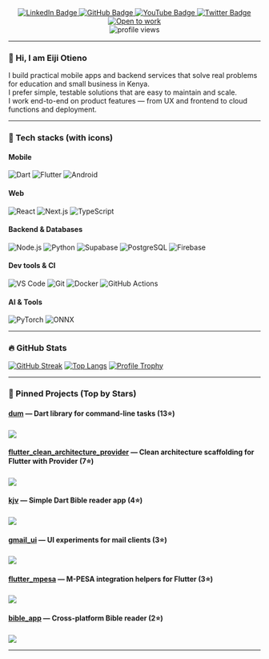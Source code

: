 <div id="badges" align="center">
  <a href="https://www.linkedin.com/in/eiji-otieno-62595b276" title="LinkedIn">
    <img src="https://img.shields.io/badge/LinkedIn-blue?style=for-the-badge&logo=linkedin&logoColor=white" alt="LinkedIn Badge"/>
  </a>
  <a href="https://github.com/eijiotieno-official" title="GitHub">
    <img src="https://img.shields.io/badge/GitHub-black?style=for-the-badge&logo=github&logoColor=white" alt="GitHub Badge"/>
  </a>
  <a href="https://www.youtube.com/channel/UCLNrYarXe-whi6PCyp7lIjw" title="YouTube">
    <img src="https://img.shields.io/badge/YouTube-red?style=for-the-badge&logo=youtube&logoColor=white" alt="YouTube Badge"/>
  </a>
  <a href="https://twitter.com/_eijiotieno" title="Twitter">
    <img src="https://img.shields.io/badge/Twitter-blue?style=for-the-badge&logo=twitter&logoColor=white" alt="Twitter Badge"/>
  </a>
  <a href="https://www.linkedin.com/in/eiji-otieno-62595b276" title="Open for work">
    <img src="https://img.shields.io/badge/Open%20to%20work-green?style=for-the-badge&logo=linkedin&logoColor=white" alt="Open to work"/>
  </a>
</div>

<div align="center">
  <img src="https://komarev.com/ghpvc/?username=eijiotieno-official&style=flat-square&color=blue" alt="profile views" />
</div>

---

### 👋 Hi, I am Eiji Otieno

I build practical mobile apps and backend services that solve real problems for education and small business in Kenya.  
I prefer simple, testable solutions that are easy to maintain and scale.  
I work end-to-end on product features — from UX and frontend to cloud functions and deployment.

---

### 🧰 Tech stacks (with icons)

#### Mobile
![Dart](https://img.shields.io/badge/Dart-%230175C2?style=for-the-badge&logo=dart&logoColor=white)
![Flutter](https://img.shields.io/badge/Flutter-%2302569B?style=for-the-badge&logo=flutter&logoColor=white)
![Android](https://img.shields.io/badge/Android-3DDC84?style=for-the-badge&logo=android&logoColor=white)

#### Web
![React](https://img.shields.io/badge/React-20232A?style=for-the-badge&logo=react&logoColor=61DAFB)
![Next.js](https://img.shields.io/badge/Next.js-000000?style=for-the-badge&logo=next.js&logoColor=white)
![TypeScript](https://img.shields.io/badge/TypeScript-007ACC?style=for-the-badge&logo=typescript&logoColor=white)

#### Backend & Databases
![Node.js](https://img.shields.io/badge/Node.js-43853D?style=for-the-badge&logo=node.js&logoColor=white)
![Python](https://img.shields.io/badge/Python-3776AB?style=for-the-badge&logo=python&logoColor=white)
![Supabase](https://img.shields.io/badge/Supabase-3ECF8E?style=for-the-badge&logo=supabase&logoColor=white)
![PostgreSQL](https://img.shields.io/badge/Postgres-316192?style=for-the-badge&logo=postgresql&logoColor=white)
![Firebase](https://img.shields.io/badge/Firebase-%23039BE5?style=for-the-badge&logo=firebase&logoColor=white)

#### Dev tools & CI
![VS Code](https://img.shields.io/badge/VS%20Code-007ACC?style=for-the-badge&logo=visual-studio-code&logoColor=white)
![Git](https://img.shields.io/badge/Git-F05032?style=for-the-badge&logo=git&logoColor=white)
![Docker](https://img.shields.io/badge/Docker-2496ED?style=for-the-badge&logo=docker&logoColor=white)
![GitHub Actions](https://img.shields.io/badge/GHActions-2088FF?style=for-the-badge&logo=githubactions&logoColor=white)

#### AI & Tools
![PyTorch](https://img.shields.io/badge/PyTorch-EE4C2C?style=for-the-badge&logo=pytorch&logoColor=white)
![ONNX](https://img.shields.io/badge/ONNX-000000?style=for-the-badge&logo=onnx&logoColor=white)

---

### :fire: GitHub Stats

[![GitHub Streak](http://github-readme-streak-stats.herokuapp.com?user=eijiotieno-official&theme=dark&background=000000)](https://github.com/eijiotieno-official)
[![Top Langs](https://github-readme-stats.vercel.app/api/top-langs/?username=eijiotieno-official&layout=compact&theme=vision-friendly-dark)](https://github.com/anuraghazra/github-readme-stats)
[![Profile Trophy](https://github-profile-trophy.vercel.app/?username=eijiotieno-official&theme=dark&column=6)](https://github.com/ryo-ma/github-profile-trophy)

---

### 📌 Pinned Projects (Top by Stars)

#### [dum](https://github.com/eijiotieno-official/dum) — Dart library for command-line tasks (13⭐)
<img src="https://github-readme-stats.vercel.app/api/pin/?username=eijiotieno-official&repo=dum&theme=dark" />

#### [flutter_clean_architecture_provider](https://github.com/eijiotieno-official/flutter_clean_architecture_provider) — Clean architecture scaffolding for Flutter with Provider (7⭐)
<img src="https://github-readme-stats.vercel.app/api/pin/?username=eijiotieno-official&repo=flutter_clean_architecture_provider&theme=dark" />

#### [kjv](https://github.com/eijiotieno-official/kjv) — Simple Dart Bible reader app (4⭐)
<img src="https://github-readme-stats.vercel.app/api/pin/?username=eijiotieno-official&repo=kjv&theme=dark" />

#### [gmail_ui](https://github.com/eijiotieno-official/gmail_ui) — UI experiments for mail clients (3⭐)
<img src="https://github-readme-stats.vercel.app/api/pin/?username=eijiotieno-official&repo=gmail_ui&theme=dark" />

#### [flutter_mpesa](https://github.com/eijiotieno-official/flutter_mpesa) — M-PESA integration helpers for Flutter (3⭐)
<img src="https://github-readme-stats.vercel.app/api/pin/?username=eijiotieno-official&repo=flutter_mpesa&theme=dark" />

#### [bible_app](https://github.com/eijiotieno-official/bible_app) — Cross-platform Bible reader (2⭐)
<img src="https://github-readme-stats.vercel.app/api/pin/?username=eijiotieno-official&repo=bible_app&theme=dark" />

---
